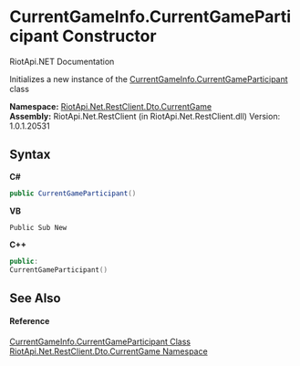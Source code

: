 # CurrentGameInfo.CurrentGameParticipant Constructor 
RiotApi.NET Documentation 

Initializes a new instance of the <a href="5c2969a0-b2eb-591d-555e-5385fa01a091">CurrentGameInfo.CurrentGameParticipant</a> class

**Namespace:**&nbsp;<a href="bbea11c0-c392-300f-a301-1bda973e0e85">RiotApi.Net.RestClient.Dto.CurrentGame</a><br />**Assembly:**&nbsp;RiotApi.Net.RestClient (in RiotApi.Net.RestClient.dll) Version: 1.0.1.20531

## Syntax

**C#**<br />
``` C#
public CurrentGameParticipant()
```

**VB**<br />
``` VB
Public Sub New
```

**C++**<br />
``` C++
public:
CurrentGameParticipant()
```


## See Also


#### Reference
<a href="5c2969a0-b2eb-591d-555e-5385fa01a091">CurrentGameInfo.CurrentGameParticipant Class</a><br /><a href="bbea11c0-c392-300f-a301-1bda973e0e85">RiotApi.Net.RestClient.Dto.CurrentGame Namespace</a><br />